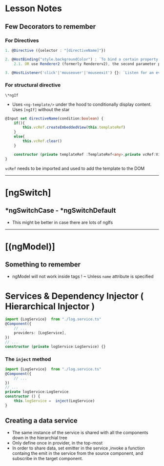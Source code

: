 # Lesson Notes

## Few Decorators to remember

### For Directives

```ts
1. @Directive ({selector : "[directiveName]"})

2. @HostBinding("style.backgroundColor") : `To bind a certain property of an element`
    2.1. OR use Renderer2 (formerly Rendererv2), the second parameter passed to the constructor

3. @HostListener('click'|'mouseover'|'mouseexit') {}: `Listen for an event and react to it.`
```

### For structural directive

```
\*ngIf
```

- Uses `<ng-template/>` under the hood to conditionally display content. Uses `[ngIf]` without the star

```ts
@Input set directiveName(condition:boolean) {
    if(){
        this.vcRef.createEmbeddedView(this.templateRef)
    }
    else{
        this.vcRef.clear()
    }

    constructor (private templateRef :TemplateRef<any>,private vcRef:ViewContainerRef){}
}
```

`vcRef` needs to be imported and used to add the template to the DOM

---

# [ngSwitch]

## \*ngSwitchCase - \*ngSwitchDefault

- This might be better in case there are lots of ngIfs

---

# [(ngModel)]

## Something to remember

- ngModel will not work inside tags ! ~ Unless `name` attribute is specified

# Services & Dependency Injector ( Hierarchical Injector )

```ts
import {LogService}  from "./log.service.ts"
@Component({
    // ...
    providers: [LogService],
})
// ...
constructor (private logService:LogService) {}

```

### The `inject` method

```ts
import {LogService}  from "./log.service.ts"
@Component({
    // ...
})
// ...
private logService:LogService
constructor () {
    this.logService =  inject(LogService)
}
```

## Creating a data service

- The same instance of the service is shared with all the components down in the hierarchial tree
- Only define once in provider, in the top-most
- In order to share data, set emitter in the service ,invoke a function containg the emit in the service from the source component, and subscribe in the target component.
